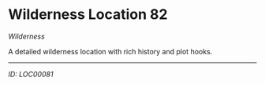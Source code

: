 # Wilderness Location 82

*Wilderness*

A detailed wilderness location with rich history and plot hooks.

---
*ID: LOC00081*